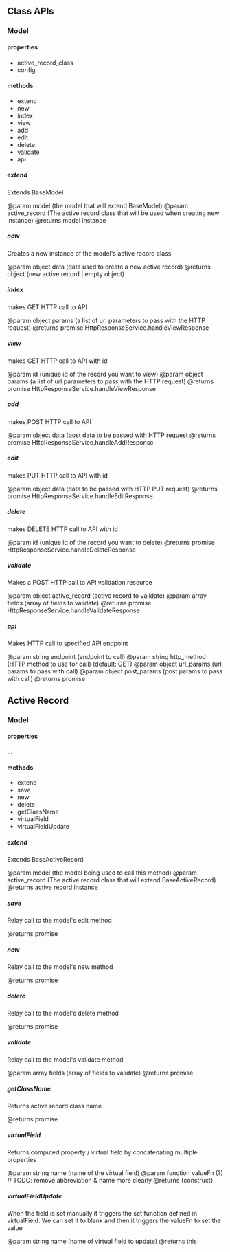 ## Class APIs

### Model

#### properties

 - active_record_class
 - config

#### methods

 - extend
 - new
 - index
 - view
 - add
 - edit
 - delete
 - validate
 - api

##### extend

Extends BaseModel

@param model (the model that will extend BaseModel)
@param active_record (The active record class that will be used when creating new instance)
@returns model instance

##### new

Creates a new instance of the model's active record class

@param object data (data used to create a new active record)
@returns object (new active record | empty object)

##### index

makes GET HTTP call to API
     
@param object params (a list of url parameters to pass with the HTTP request)
@returns promise HttpResponseService.handleViewResponse

##### view

makes GET HTTP call to API with id

@param id (unique id of the record you want to view)
@param object params (a list of url parameters to pass with the HTTP request)
@returns promise HttpResponseService.handleViewResponse

##### add

makes POST HTTP call to API

@param object data (post data to be passed with HTTP request
@returns promise HttpResponseService.handleAddResponse

##### edit

makes PUT HTTP call to API with id

@param object data (data to be passed with HTTP PUT request)
@returns promise HttpResponseService.handleEditResponse

##### delete

makes DELETE HTTP call to API with id

@param id (unique id of the record you want to delete)
@returns promise HttpResponseService.handleDeleteResponse

##### validate

Makes a POST HTTP call to API validation resource

@param object active_record (active record to validate)
@param array fields (array of fields to validate)
@returns promise HttpResponseService.handleValidateResponse

##### api

Makes HTTP call to specified API endpoint

@param string endpoint (endpoint to call)
@param string http_method (HTTP method to use for call) (default: GET)
@param object url_params (url params to pass with call)
@param object post_params (post params to pass with call)
@returns promise

## Active Record

### Model

#### properties

...

#### methods

 - extend
 - save
 - new
 - delete
 - getClassName
 - virtualField
 - virtualFieldUpdate
 
##### extend

Extends BaseActiveRecord

@param model (the model being used to call this method)
@param active_record (The active record class that will extend BaseActiveRecord)
@returns active record instance

##### save

Relay call to the model's edit method

@returns promise

##### new

Relay call to the model's new method

@returns promise

##### delete

Relay call to the model's delete method

@returns promise

##### validate

Relay call to the model's validate method

@param array fields (array of fields to validate)
@returns promise

##### getClassName

Returns active record class name

@returns promise

##### virtualField

Returns computed property / virtual field by concatenating multiple properties

@param string name (name of the virtual field)
@param function valueFn (?) // TODO: remove abbreviation & name more clearly
@returns {construct}

##### virtualFieldUpdate

When the field is set manually it triggers the set function defined in virtualField.
We can set it to blank and then it triggers the valueFn to set the value

@param string name (name of virtual field to update)
@returns this
